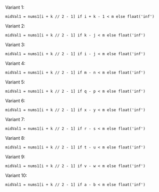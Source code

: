 Variant 1:
```
midVal1 = nums1[i + k // 2 - 1] if i + k - 1 < m else float('inf')
```

Variant 2:
```
midVal1 = nums1[i + k // 2 - 1] if k - j < m else float('inf')
```

Variant 3:
```
midVal1 = nums1[i + k // 2 - 1] if i - j < m else float('inf')
```

Variant 4:
```
midVal1 = nums1[i + k // 2 - 1] if m - n < m else float('inf')
```

Variant 5:
```
midVal1 = nums1[i + k // 2 - 1] if q - p < m else float('inf')
```

Variant 6:
```
midVal1 = nums1[i + k // 2 - 1] if x - y < m else float('inf')
```

Variant 7:
```
midVal1 = nums1[i + k // 2 - 1] if r - s < m else float('inf')
```

Variant 8:
```
midVal1 = nums1[i + k // 2 - 1] if t - u < m else float('inf')
```

Variant 9:
```
midVal1 = nums1[i + k // 2 - 1] if v - w < m else float('inf')
```

Variant 10:
```
midVal1 = nums1[i + k // 2 - 1] if a - b < m else float('inf')
```